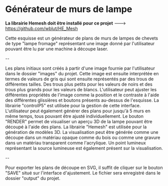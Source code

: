 # Générateur de murs de lampe

**La librairie Hemesh doit être installé pour ce projet**
---> https://github.com/wblut/HE_Mesh

Cette esquisse est un générateur de plans de murs de lampes de chevets de type "lampe fromage" représentant une image donné par l'utilisateur pouvant être lu par une machine à découpe laser.

--

Les plans initiaux sont créés à partir d'une image fournie par l'utilisateur dans le dossier "images" du projet. Cette image est ensuite interprétée en termes de valeurs de gris qui sont ensuite représentés par des trous de différentes tailles. Des trous plus petits pour les valeurs de noirs et des trous plus grands pour les valeurs de blancs. L'utilisateur peut ajuster les différentes propriétés de l'image comme la position et le contraste à l'aide des différentes glissières et boutons présents au-dessus de l'esquisse. La librairie "controlP5" est utilisée pour la gestion de cette interface. L'utilisateur peut également générer des plans pour jusqu'à 5 murs en même temps, tous pouvant être ajusté individuellement. Le bouton "RENDER" permet de visualiser un aperçu 3D de la lampe pouvant être découpé à l'aide des plans. La librairie "Hemesh" est utilisée pour la génération de modèles 3D. La visualisation peut être générée comme une découpe dans un matériau opaque comme du bois ou comme une gravure dans un matériau transparent comme l'acrylique. Un point lumineux représentant la source lumineuse est également présent sur la visualisation.

--

Pour exporter les plans de découpe en SVG, il suffit de cliquer sur le bouton "SAVE" situé sur l'interface d'ajustement. Le fichier sera enregistré dans le dossier "output" du projet.
